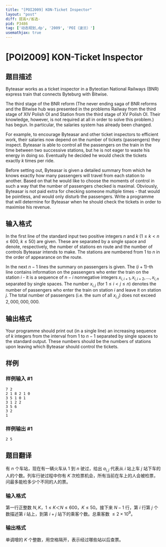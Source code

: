 ```yaml
---
title: "[POI2009] KON-Ticket Inspector"
layout: "post"
diff: 提高+/省选-
pid: P3486
tag: ['动态规划,dp', '2009', 'POI（波兰）']
usemathjax: true
---
```


# [POI2009] KON-Ticket Inspector
## 题目描述

Byteasar works as a ticket inspector in a Byteotian National Railways (BNR)    express train that connects Byteburg with Bitwise.

The third stage of the BNR reform (The never ending saga of BNR reforms and the Bitwise hub was presented in the problems Railway from the third stage of XIV Polish OI and Station from the third stage of XV Polish OI. Their knowledge, however, is not required at all in order to solve this        problem.) has begun. In particular, the salaries system has already been changed.

For example, to encourage Byteasar and other ticket inspectors to efficient work, their salaries now depend on the number of tickets (passengers) they    inspect. Byteasar is able to control all the passengers on the train in the time between two successive stations, but he is not eager to waste his energy in doing so. Eventually he decided he would check the tickets exactly $k$ times per ride.

Before setting out, Byteasar is given a detailed summary from which he knows    exactly how many passengers will travel from each station to another. Based    on that he would like to choose the moments of control in such a way that    the number of passengers checked is maximal. Obviously, Byteasar is not    paid extra for checking someone multiple times - that would be pointless,    and would only disturb the passengers. Write a programme that will determine    for Byteasar when he should check the tickets in order to maximise his    revenue.

## 输入格式

In the first line of the standard input two positive integers $n$ and $k$ ($1 ≤ k < n ≤ 600$, $k ≤ 50$) are given. These are separated by a single space and denote, respectively, the number of stations en route and the number of controls Byteasar intends to make. The stations are numbered from $1$ to $n$ in the order of appearance on the route.

In the next $n-1$ lines the summary on passengers is given. The $(i+1)$-th line contains information on the passengers who enter the train on the station $i$ - it is a sequence of $n-i$ nonnegative integers $x_{i,i+1},x_{i,i+2},…,x_{i,n}$ separated by single spaces. The number $x_{i,j}$ (for $1 ≤ i < j ≤ n$) denotes the number of passengers who enter the train on station $i$ and leave it on station $j$. The total number of passengers (i.e. the sum of all $x_{i,j}$) does not exceed $2{,}000{,}000{,}000$.
## 输出格式

Your programme should print out (in a single line) an increasing sequence of $k$ integers from the interval from $1$ to $n-1$ separated by single spaces to the standard output. These numbers should be the numbers of stations upon leaving which Byteasar should control the tickets.
## 样例

### 样例输入 #1
```
7 2
2 1 8 2 1 0
3 5 1 0 1
3 1 2 2
3 5 6
3 2
1

```
### 样例输出 #1
```
2 5

```
## 题目翻译


有 $n$ 个车站，现在有一辆火车从 $1$ 到 $n$ 驶过，给出 $a_{i,j}$ 代表从 $i$ 站上车 $j$ 站下车的人的个数。列车行驶过程中你有 $K$ 次检票机会，所有当前在车上的人会被检票，问最多能检多少个不同的人的票。

### 输入格式

第一行正整数 $N,K$，$1≤K＜N≤600$，$K≤50$。接下来 $N-1$ 行，第 $i$ 行第 $j$ 个数描述第 $i$ 站上，到第 $i+j$ 站下的乘客个数。总乘客数 $≤2\times 10^9$。

### 输出格式

单调增的 $K$ 个整数，用空格隔开，表示经过哪些站以后查票。

